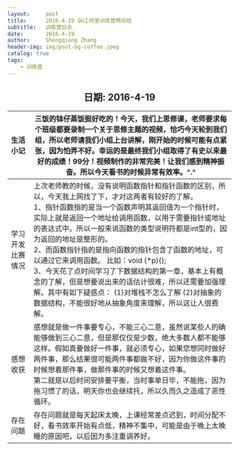 ```yaml
---
layout:     post
title:      2016-4-19 QG工作室训练营两日结
subtitle:   训练营日志
date:       2016-4-19
author:     Shengqiang Zhang
header-img: img/post-bg-coffee.jpeg
catalog: true
tags:
    - 训练营
---
```




<center><h2>日期: 2016-4-19</h2></center>



| 生活小记         | 三饭的钵仔蒸饭挺好吃的！今天，我们上思修课，老师要求每个班级都要录制一个关于思修主题的视频，恰巧今天轮到我们组，所以老师请我们小组上台讲解，刚开始的时候可能有点紧张，因为怕弄不好。幸运的是最终我们小组取得了有史以来最好的成绩！99分！视频制作的非常完美！让我们感到精神振奋。所以今天看书的时候异常有效率。^.^ |
| :--------------- | ------------------------------------------------------------ |
| 学习开发比赛情况 | 上次老师教的时候，没有说明函数指针和指针函数的区别，所以，今天我上网找了下，才对这两者有较好的了解。 <br>1、指针函数指的是当一个函数声明其返回值为一个指针时，实际上就是返回一个地址给调用函数，以用于需要指针或地址的表达式中。所以一般来说函数的类型说明符都是int型的，因为返回的地址是整形的。 <br/>2、而函数指针指的是指向函数的指针包含了函数的地址，可以通过它来调用函数。 比如：void (*p)(); <br/>3、今天花了点时间学习了下数据结构的第一章，基本上有概念的了解，但是想要说出来的话估计很难，所以还需要加强理解。其中有如下疑惑点： (1)对堆栈不怎么了解 (2)对抽象的数据结构，不能很好地从抽象角度来理解，所以这让人很费解。 |
| 感想收获         | 感想就是做一件事要专心，不能三心二意，虽然说某些人的确能够做到三心二意，但是那仅仅是少数，绝大多数人都不能够这样。假如真要做好一件事，就必须专心，如果您想同时做好两件事，那么结果很可能两件事都做不好，因为你做这件事的时候想着那件事，做那件事的时候又想着这件事。<br/>第二就是以后时间安排要平衡，当时事单日毕，不能拖，因为拖习惯了的话，明天你也会继续托，所以久而久之造成了恶性循环。 |
| 存在问题         | 存在问题就是每天起床太晚，上课经常差点迟到，时间分配不好，看书效率开始有点低，精神不集中，可能是由于晚上太晚睡的原因吧，以后因为多注重调养好。 |

